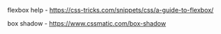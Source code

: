 flexbox help - https://css-tricks.com/snippets/css/a-guide-to-flexbox/

box shadow -
https://www.cssmatic.com/box-shadow
